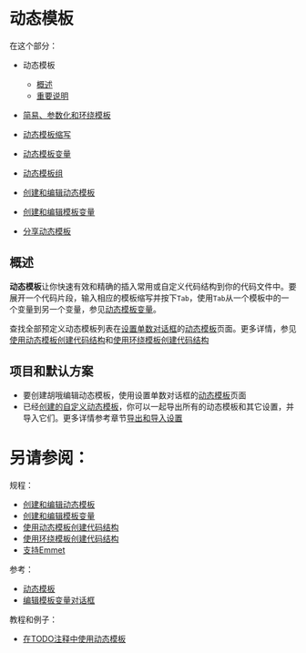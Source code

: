 # 动态模板

在这个部分：

* 动态模板
    
    * [概述](#概述)
    * [重要说明](#重要说明)

* [简易、参数化和环绕模板](/如何使用/常规指南/动态模板/简易、参数化和环绕模板.md)
* [动态模板缩写](/如何使用/常规指南/动态模板/动态模板缩写.md)
* [动态模板变量](/如何使用/常规指南/动态模板/动态模板变量.md)
* [动态模板组](/如何使用/常规指南/动态模板/动态模板组.md)
* [创建和编辑动态模板](/如何使用/常规指南/动态模板/创建和编辑动态模板.md)
* [创建和编辑模板变量](/如何使用/常规指南/动态模板/创建和编辑模板变量.md)
* [分享动态模板](/如何使用/常规指南/动态模板/分享动态模板.md)



## <span id='概述'>概述</span>

**动态模板**让你快速有效和精确的插入常用或自定义代码结构到你的代码文件中。要展开一个代码片段，输入相应的模板缩写并按下`Tab`，使用`Tab`从一个模板中的一个变量到另一个变量，参见[动态模板变量](/如何使用/常规指南/动态模板/动态模板变量.md)。

查找全部预定义动态模板列表在[设置单数对话框](/参考/设置参数对话框/README.md)的[动态模板](/参考/设置参数对话框/编辑器/动态模板/README.md)页面。更多详情，参见[使用动态模板创建代码结构](/如何使用/常规指南/生成代码/使用动态模板创建代码结构.md)和[使用环绕模板创建代码结构](/如何使用/常规指南/生成代码/使用环绕模板创建代码结构.md)


## <span id='项目和默认方案'>项目和默认方案</span>

* 要创建胡哦编辑动态模板，使用设置单数对话框的[动态模板](/参考/设置参数对话框/编辑器/动态模板/README.md)页面
* 已经[创建的自定义动态模板](/如何使用/常规指南/动态模板/创建和编辑动态模板.md)，你可以一起导出所有的动态模板和其它设置，并导入它们。更多详情参考章节[导出和导入设置](/如何使用/常规指南/配置项目和IDE设置/导入和导出设置.md)



# 另请参阅：

规程：

* [创建和编辑动态模板](/如何使用/常规指南/动态模板/创建和编辑动态模板.md)
* [创建和编辑模板变量](/如何使用/常规指南/动态模板/创建和编辑模板变量.md)
* [使用动态模板创建代码结构](/如何使用/常规指南/生成代码/使用动态模板创建代码结构.md)
* [使用环绕模板创建代码结构](/如何使用/常规指南/生成代码/使用环绕模板创建代码结构.md)
* [支持Emmet](/如何使用/语言和框架-具体指南/标记语言和样式表/支持Emmet/README.md)

参考：

* [动态模板](/参考/设置参数对话框/编辑器/动态模板/README.md)
* [编辑模板变量对话框](/参考/设置参数对话框/编辑器/动态模板/编辑模板变量对话框.md)

教程和例子：

* [在TODO注释中使用动态模板](/教程/在TODO注释中使用动态模板.md)